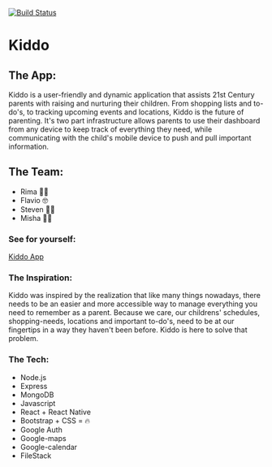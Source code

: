 [![Build Status](https://travis-ci.org/VolkRiot/Kiddo.svg?branch=master)](https://travis-ci.org/VolkRiot/Kiddo)

# Kiddo

## The App: 
  Kiddo is a user-friendly and dynamic application that assists 21st Century parents with raising and nurturing their children. From shopping lists and to-do's, to tracking upcoming events and locations, Kiddo is the future of parenting. It's two part infrastructure allows parents to use their dashboard from any device to keep track of everything they need, while communicating with the child's mobile device to push and pull important information. 

## The Team:
  - Rima 🙋🏻
  - Flavio 🤓
  - Steven 🏃🏻
  - Misha 👮🏻

### See for yourself:
[Kiddo App](https://appkiddo.herokuapp.com/#/)

### The Inspiration:
  Kiddo was inspired by the realization that like many things nowadays, there needs to be an easier and more accessible way to manage everything you need to remember as a parent. Because we care, our childrens' schedules, shopping-needs, locations and important to-do's, need to be at our fingertips in a way they haven't been before. Kiddo is here to solve that problem. 

### The Tech:
  * Node.js 
  * Express
  * MongoDB
  * Javascript
  * React + React Native
  * Bootstrap + CSS = 🔥
  * Google Auth
  * Google-maps
  * Google-calendar
  * FileStack
  
